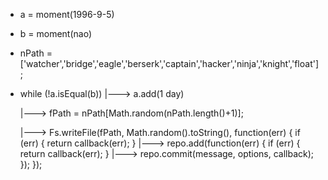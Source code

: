 + a = moment(1996-9-5)
+ b = moment(nao)
+ nPath = ['watcher','bridge','eagle','berserk','captain','hacker','ninja','knight','float'];
+ while (!a.isEqual(b))
  |---> a.add(1 day)

  |---> fPath = nPath[Math.random(nPath.length()+1)];

  |---> Fs.writeFile(fPath, Math.random().toString(), function(err) {
      if (err) {
        return callback(err);
      }
      |---> repo.add(function(err) {
        if (err) {
          return callback(err);
        }
        |---> repo.commit(message, options, callback);
      });
    });
